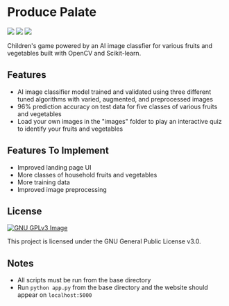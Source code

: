 # Produce Palate

<p align="left">
<img src="https://img.shields.io/github/languages/top/christopherlam888/produce-palate.svg" >
<a href="https://github.com/psf/black"><img src="https://img.shields.io/badge/code%20style-black-000000.svg"></a>
<a href="https://www.gnu.org/licenses/gpl-3.0" alt="License: GPLv3"><img src="https://img.shields.io/badge/License-GPL%20v3-blue.svg"></a>
</p>

Children's game powered by an AI image classfier for various fruits and vegetables built with OpenCV and Scikit-learn.

## Features
- AI image classifier model trained and validated using three different tuned algorithms with varied, augmented, and preprocessed images
- 96% prediction accuracy on test data for five classes of various fruits and vegetables
- Load your own images in the "images" folder to play an interactive quiz to identify your fruits and vegetables

## Features To Implement
- Improved landing page UI
- More classes of household fruits and vegetables
- More training data
- Improved image preprocessing

## License
[![GNU GPLv3 Image](https://www.gnu.org/graphics/gplv3-127x51.png)](https://www.gnu.org/licenses/gpl-3.0.en.html)  

This project is licensed under the GNU General Public License v3.0.

## Notes
- All scripts must be run from the base directory
- Run `python app.py` from the base directory and the website should appear on `localhost:5000`
